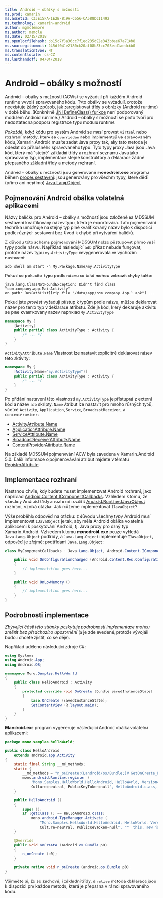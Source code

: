 ```yaml
---
title: Android – obálky s možností
ms.prod: xamarin
ms.assetid: C33E15FA-1E2B-819A-C656-CA588D611492
ms.technology: xamarin-android
author: mgmclemore
ms.author: mamcle
ms.date: 02/15/2018
ms.openlocfilehash: bb15c7f3a36cc7f1ed235d92e343bbae67a718b8
ms.sourcegitcommit: 945df041e2180cb20af08b83cc703ecd1aedc6b0
ms.translationtype: MT
ms.contentlocale: cs-CZ
ms.lasthandoff: 04/04/2018
---
```

# <a name="android-callable-wrappers"></a>Android – obálky s možností

Android – obálky s možností (ACWs) se vyžadují při každém Android runtime vyvolá spravovaného kódu. Tyto obálky se vyžadují, protože neexistuje žádný způsob, jak zaregistrovat třídy s obrázky (Android runtime) v době běhu. (Konkrétně [JNI DefineClass() funkce](http://docs.oracle.com/javase/1.5.0/docs/guide/jni/spec/functions.html#wp15986) není podporovaný modulem Android runtime.} Android – obálky s možností se proto tvoří pro nedostatečná podpora registrace typu modulu runtime. 

*Pokaždé, když* kódu pro systém Android se musí provést `virtual` nebo rozhraní metody, které se `overridden` nebo implementují ve spravovaném kódu, Xamarin.Android musíte zadat Java proxy tak, aby tato metoda je odeslat do příslušného spravovaného typu. Tyto typy proxy Java jsou Java kód, který má "stejné" základní třídy a rozhraní seznamu Java jako spravovaný typ, implementace stejné konstruktory a deklarace žádné přepsaného základní třídy a metody rozhraní. 

Android – obálky s možností jsou generované **monodroid.exe** programu během [proces sestavení](~/android/deploy-test/building-apps/build-process.md): jsou generovány pro všechny typy, které dědí (přímo ani nepřímo) [ Java.Lang.Object](https://developer.xamarin.com/api/type/Java.Lang.Object/). 



## <a name="android-callable-wrapper-naming"></a>Pojmenování Android obálka volatelná aplikacemi

Názvy balíčku pro Android – obálky s možností jsou založené na MD5SUM sestavení kvalifikovaný název typu, která je exportována. Tato pojmenování technika umožňuje na stejný typ plně kvalifikovaný název bylo k dispozici podle různých sestavení bez Úvod k chybě při vytváření balíčků. 

Z důvodu této schéma pojmenování MD5SUM nelze přistupovat přímo vaší typy podle názvu. Například následující `adb` příkaz nebude fungovat, protože název typu `my.ActivityType` nevygenerovala ve výchozím nastavení: 

```shell
adb shell am start -n My.Package.Name/my.ActivityType
```

Pokud se pokusíte-typu podle názvu se také mohou zobrazit chyby takto:

```shell
java.lang.ClassNotFoundException: Didn't find class "com.company.app.MainActivity"
on path: DexPathList[[zip file "/data/app/com.company.App-1.apk"] ...
```

Pokud jste *provést* vyžadují přístup k typům podle názvu, můžou deklarovat název pro tento typ v deklarace atributu. Zde je kód, který deklaruje aktivitu se plně kvalifikovaný název například `My.ActivityType`:

```csharp
namespace My {
    [Activity]
    public partial class ActivityType : Activity {
        /* ... */
    }
}
```

`ActivityAttribute.Name` Vlastnost lze nastavit explicitně deklarovat název této aktivity: 

```csharp
namespace My {
    [Activity(Name="my.ActivityType")]
    public partial class ActivityType : Activity {
        /* ... */
    }
}
```

Po přidání nastavení této vlastnosti `my.ActivityType` je přístupná z externí kód a název `adb` skripty. `Name` Atribut lze nastavit pro mnoho různých typů, včetně `Activity`, `Application`, `Service`, `BroadcastReceiver`, a `ContentProvider`: 

-   [ActivityAttribute.Name](https://developer.xamarin.com/api/property/Android.App.ActivityAttribute.Name/)
-   [ApplicationAttribute.Name](https://developer.xamarin.com/api/property/Android.App.ApplicationAttribute.Name/)
-   [ServiceAttribute.Name](https://developer.xamarin.com/api/property/Android.App.ServiceAttribute.Name/)
-   [BroadcastReceiverAttribute.Name](https://developer.xamarin.com/api/property/Android.Content.BroadcastReceiverAttribute.Name/)
-   [ContentProviderAttribute.Name](https://developer.xamarin.com/api/property/Android.Content.ContentProviderAttribute.Name/)

Na základě MD5SUM pojmenování ACW byla zavedena v Xamarin.Android 5.0. Další informace o pojmenovávání atribut najdete v tématu [RegisterAttribute](https://developer.xamarin.com/api/type/Android.Runtime.RegisterAttribute/). 



## <a name="implementing-interfaces"></a>Implementace rozhraní

Nastanou chvíle, kdy budete muset implementovat Android rozhraní, jako například [Android.Content.IComponentCallbacks](https://developer.xamarin.com/api/type/Android.Content.IComponentCallbacks/). Vzhledem k tomu, že všechny Android třídy a rozhraní rozšířit [Android.Runtime.IJavaObject](https://developer.xamarin.com/api/type/Android.Runtime.IJavaObject/) rozhraní, vzniká otázka: Jak můžeme implementovat `IJavaObject`? 

Výše proběhla odpověď na otázku: z důvodu všechny typy Android musí implementovat `IJavaObject` je tak, aby měla Android obálka volatelná aplikacemi k poskytování Android, tj. Java proxy pro daný typ Xamarin.Android. Vzhledem k tomu **monodroid.exe** pouze vyhledá `Java.Lang.Object` podtřídy, a `Java.Lang.Object` implementuje `IJavaObject,` odpověď je zřejmé: podtřídami `Java.Lang.Object`: 

```csharp
class MyComponentCallbacks : Java.Lang.Object, Android.Content.IComponentCallbacks {

    public void OnConfigurationChanged (Android.Content.Res.Configuration newConfig)
    {
        // implementation goes here...
    } 

    public void OnLowMemory ()
    {
        // implementation goes here...
    }
}
```


## <a name="implementation-details"></a>Podrobnosti implementace

*Zbývající části této stránky poskytuje podrobnosti implementace mohou změnit bez předchozího upozornění* (a je zde uvedené, protože vývojáři budou chcete zjistit, co se děje). 

Například uděleno následující zdroje C#:

```csharp
using System;
using Android.App;
using Android.OS;

namespace Mono.Samples.HelloWorld
{
    public class HelloAndroid : Activity
    {
        protected override void OnCreate (Bundle savedInstanceState)
        {
            base.OnCreate (savedInstanceState);
            SetContentView (R.layout.main);
        }
    }
}
```

**Mandroid.exe** program vygeneruje následující Android obálka volatelná aplikacemi: 

```java
package mono.samples.helloWorld;

public class HelloAndroid
    extends android.app.Activity
{
    static final String __md_methods;
    static {
        __md_methods = "n_onCreate:(Landroid/os/Bundle;)V:GetOnCreate_Landroid_os_Bundle_Handler\n" + "";
        mono.android.Runtime.register (
            "Mono.Samples.HelloWorld.HelloAndroid, HelloWorld, Version=1.0.0.0, 
            Culture=neutral, PublicKeyToken=null", HelloAndroid.class, __md_methods);
    }

    public HelloAndroid ()
    {
        super ();
        if (getClass () == HelloAndroid.class)
            mono.android.TypeManager.Activate (
                "Mono.Samples.HelloWorld.HelloAndroid, HelloWorld, Version=1.0.0.0, 
                Culture=neutral, PublicKeyToken=null", "", this, new java.lang.Object[] {  });
    }

    @Override
    public void onCreate (android.os.Bundle p0)
    {
        n_onCreate (p0);
    }

    private native void n_onCreate (android.os.Bundle p0);
}
```

Všimněte si, že se zachová, i základní třídy, a `native` metoda deklarace jsou k dispozici pro každou metodu, která je přepsána v rámci spravovaného kódu. 
